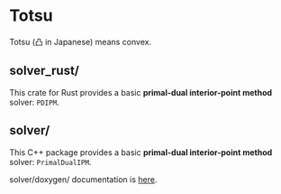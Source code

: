 # Totsu

Totsu (凸 in Japanese) means convex.

## solver_rust/

This crate for Rust provides a basic **primal-dual interior-point method** solver: `PDIPM`.

## solver/

This C++ package provides a basic **primal-dual interior-point method** solver: `PrimalDualIPM`.

solver/doxygen/ documentation is [here](http://convexbrain.github.io/Totsu/PrimalDualIPM/html/).
